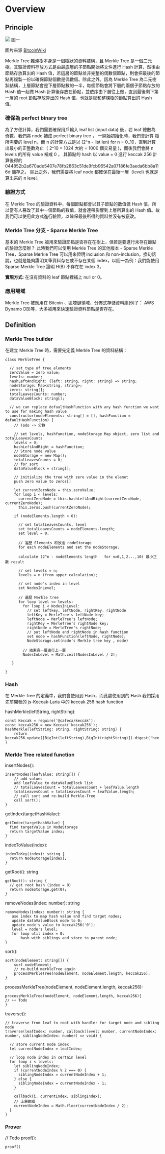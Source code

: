 # Overview
## Principle
![](https://i.imgur.com/kngYziw.png)
圖一

圖片來源 [BitcoinWiki](https://en.bitcoinwiki.org/wiki/Main_Page)

Merkle Tree 雜湊樹本身是一個樹狀的資料結構，且 Merkle Tree 是一個二元樹。其驗證資料存放方式是由最底層的子節點開始將文件進行 Hash 計算，然後由節點存放算出的 Hash 值，若這層的節點並非完整的偶數個節點，則會把最後的節點再複製一份以確保節點個數是偶數個。除此之外，因為 Merkle Tree 為二元樹狀結構，上層節點會是下層節點數的一半，每個節點會將下層的兩個子節點存放的 Hash 值一起做 Hash 計算後存放在節點，並依序由下層往上做，直到最後剩下第一層的 root 節點存放算出的 Hash 值，也就是總和整棵樹的節點算出的 Hash 值。
### 確保為 perfect binary tree
為了方便計算，我們需要確保用戶輸入 leaf list (input data) 後，若 leaf 總數為奇數，我們將 node 補成 perfect binary tree ， 一開始初始化時，我們會計算 樹所需要的 level n，而 n 的計算方式是以 (2^n - list len) for n = 0..10，直到計算出最小的正整數為止（ 2^10 = 1024 大約 = 1000 個交易量 )，而後我們會將 n levels 的所有 value 補成 0 ， 其節點的 hash 以 value = 0 進行 keccak 256 計算後得的 044852b2a670ade5407e78fb2863c51de9fcb96542a07186fe3aeda6bb8a116d 儲存之。 除此之外，我們需要將 leaf node 都確保在最後一層（level) 也就是算出來的 n level。

### 驗證方式
在 Merkle Tree 的驗證資料中，每個節點都會以其子節點的數值做 Hash 值，所以當有人篡改了其中一個節點的數值，就會連帶影響到上層所算出的 Hash 值。故我們可以使用此方式進行驗證，以確保最後所得的資料並沒有被竄改。

### Merkle Tree 分支 - Sparse Merkle Tree
基本的 Merkle Tree 被用來驗證節點是否存在在樹上，但若是要進行未存在節點的驗證怎麼辦？
此時我們可以使用 Merkle Tree 的其他版本 - Sparse Merkle Tree，Sparse Merkle Tree 可以用來證明 inclusion 和 non-inclusion，換句話說，也就是能夠證明某筆資料存在或不存在某個 index，以圖一為例：我們能使用 Sparse Merkle Tree 證明 H(B) 不存在在 index 3。

**實現方式:** 在沒有資料的 leaf 節點裡補上 null or 0。

### 應用場域
Merkle Tree 被應用在 Bitcoin 、區塊鏈領域、分佈式存儲資料庫(例子： AWS Dynamo DB)等，大多被用來快速驗證資料節點是否存在。

## Definition
### Merkle Tree builder
在建立 Merkle Tree 時，需要先定義 Merkle Tree 的資料結構：

```
class MerkleTree {
  
  // set type of tree elements
  zeroValue = zero value;
  levels: number;
  hashLeftAndRight: (left: string, right: string) => string;
  nodeStorage: Map<string, string>;
  zeros: string[];
  totalLeavesCounts: number;
  dataValueBlock: string[];
  
  // we can replace defaultHashFunction with any hash function we want to use for making hash value
  constructor(nodeElements: string[] = [], hashFunction = defaultHashFunction) {
    // Todo -> 分群
    
    // set levels, hashfunction, nodeStorage Map object, zero list and totalLeavesCounts
    levels = 0;
    hashLeftAndRight = hashFunction;
    // Store node value
    nodeStorage = new Map();
    totalLeavesCounts = 0;
    // for sort
    dataValueBlock = string[];
    
    // initialize the tree with zero value in the elemet
    push zero value to zeros[]
   
    let currentZeroNode = this.zeroValue;
    for loop i < levels:
      currentZeroNode = this.hashLeftAndRight(currentZeroNode, currentZeroNode);
      this.zeros.push(currentZeroNode);
    
    if (nodeElements.length > 0):
    
      // set totalLeavesCounts, level
      set totalLeavesCounts = nodeElements.length;
      set level = 0;
      
      // 遍歷 Elements 和放進 nodeStorage
      for each nodeElements and set the nodeStorage;
      
      calculate (2^n - nodeElements length   for n=0,1,2...,10) 最小正數 result  

      // set levels = n;
      levels = n (from upper calculation);
      
      // set node's index in level
      set NodesInLevel;
      
      // 遍歷 Merkle tree
      for loop level <= levels:
        for loop i < NodesInLevel:
          // set leftkey, leftNode, rightKey, rightNode
          leftKey = MerleTree's leftNode key;
          leftNode = MerleTree's leftNode;
          rightKey = MerleTree's rightNode key;
          rightNode = MerleTree's rightNode;
          // put leftNode and rightNode in hash function
          set node = hashFunction(leftNode, rightNode);
          NodeStorage.set(node's Merkle tree key , node)
        
        // 結束完一層進行上一層
        NodesInLevel = Math.ceil(NodesInLevel / 2);
      
   }
   
}

```
### Hash
在 Merkle Tree 的定義中，我們會使用到 Hash，而此處使用到的 Hash 我們採用先前開發的 js-Keccak-Laria 中的 keccak 256 hash function

hashMerkle(leftString, rightString):
```
const Keccak = require('@cafeca/keccak');
const keccak256 = new Keccak('keccak256'); 
hashMerkle(leftString: string, rightString: string) {
    return keccak256.update([BigInt(leftString),BigInt(rightString)]).digest('hex');
}

```
### Merkle Tree related function

insertNodes():
```
insertNodes(leafValue: string[]) {
    // add values
    add leafValue to dataValueBlock list
    // totalLeavesCount = totalLeavesCount + leafValue.length
    totalLeavesCount = totalLeavesCount + leafValue.length;
    // call sort and re-build Merkle-Tree
    call sort();
}
```

getIndex(targetHashValue):
```
getIndex(targetHashValue) {
  find targetValue in NodeStorage
  return targetValue index;
}
```

indexToValue(index):
```
indexToKey(index): string {
  return NodeStorage[index];
}
```

getRoot(): string
```
getRoot(): string {
  // get root hash (index = 0)
  return nodeStorage.get(0);
}
```

removeNodes(index: number): string 
```
removeNodes(index: number): string {
   use index to map hash value and find target nodes;
   update dataValueBlock node to 0;
   update node's value to keccak256('0');
   level = node's level;
   for loop util index = 0: 
       hash with siblings and store to parent node;  
}
```

sort(): 
```
sort(nodeElement: string[]) {
    sort nodeElement;
    // re-build merkleTree again
    processMerkleTree(nodeElement, nodeElement.length, keccak256);
}
```
processMerkleTree(nodeElement, nodeElement.length, keccak256):
```
processMerkleTree(nodeElement, nodeElement.length, keccak256){
// ++ Todo
}
```
traverse():
```
// traverse from leaf to root with handler for target node and sibling node
traverse(leafIndex: number, callback(level: number, currentNodeIndex: number, siblingNodeIndex: number) => void) {
  
  // store current node index
  let currentNodeIndex = leafIndex;
  
  // loop node index in certain level 
  for loop i < levels:
    let siblingNodeIndex;
    if (currentNodeIndex % 2 === 0) {
      siblingNodeIndex = currentNodeIndex + 1;
    } else {
      siblingNodeIndex = currentNodeIndex - 1;
    }

    callback(i, currentIndex, siblingIndex);
    // 上層繼續
    currentNodeIndex = Math.floor(currentNodeIndex / 2);
  }
}
```

### Prover
// Todo
proof():
```
proof()
```
